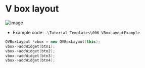 # V box layout
![image](./Tutorial_img/vbox.png)
- Example code: ``.\Tutorial_Templates\006_VBoxLayoutExample``
``` Cpp
QVBoxLayout *vbox = new QVBoxLayout(this);
vbox->addWidget(btn1);
vbox->addWidget(btn2);
vbox->addWidget(btn3);
vbox->addWidget(btn4);
```

